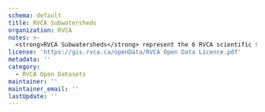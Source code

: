 ```yaml
---
schema: default
title: RVCA Subwatersheds
organization: RVCA
notes: >-
  <strong>RVCA Subwatersheds</strong> represent the 6 RVCA scientific subwatersheds (Tay River, Upper Rideau Lakes, Middle Rideau, Lower Rideau, Kemptville Creek, Jock River). This dataset is used extensively for Subwatershed Reporting. The RVCA Subwatersheds are broken down further into catchments for reporting purposes (<i>see RVCA Catchments</i>).
license: 'https://gis.rvca.ca/openData/RVCA Open Data Licence.pdf'
metadata: ''
category:
  - RVCA Open Datasets
maintainer: ''
maintainer_email: ''
lastUpdate: ''
---
```

